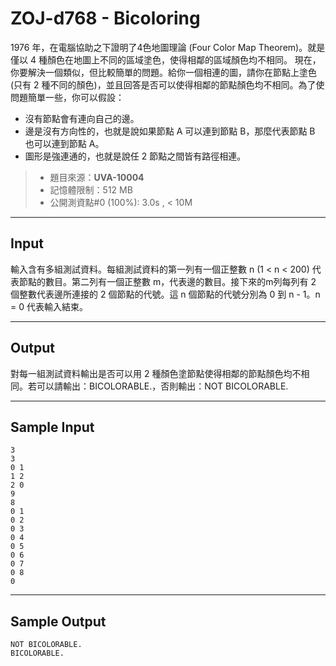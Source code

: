 # ZOJ-d768 - Bicoloring

1976 年，在電腦協助之下證明了4色地圖理論 (Four Color Map Theorem)。就是僅以 4 種顏色在地圖上不同的區域塗色，使得相鄰的區域顏色均不相同。
現在，你要解決一個類似，但比較簡單的問題。給你一個相連的圖，請你在節點上塗色 (只有 2 種不同的顏色)，並且回答是否可以使得相鄰的節點顏色均不相同。為了使問題簡單一些，你可以假設：
* 沒有節點會有連向自己的邊。
* 邊是沒有方向性的，也就是說如果節點 A 可以連到節點 B，那麼代表節點 B 也可以連到節點 A。
* 圖形是強連通的，也就是說任 2 節點之間皆有路徑相連。

> * 題目來源：**UVA-10004**
> * 記憶體限制：512 MB
> * 公開測資點#0 (100%): 3.0s , < 10M

---
## Input

輸入含有多組測試資料。每組測試資料的第一列有一個正整數 n (1 < n < 200) 代表節點的數目。第二列有一個正整數 m，代表邊的數目。接下來的m列每列有 2 個整數代表邊所連接的 2 個節點的代號。這 n 個節點的代號分別為 0 到 n - 1。n = 0 代表輸入結束。

---
## Output

對每一組測試資料輸出是否可以用 2 種顏色塗節點使得相鄰的節點顏色均不相同。若可以請輸出：BICOLORABLE.，否則輸出：NOT BICOLORABLE.

---
## Sample Input

```
3
3
0 1
1 2
2 0
9
8
0 1
0 2
0 3
0 4
0 5
0 6
0 7
0 8
0
```

---
## Sample Output

```
NOT BICOLORABLE.
BICOLORABLE.
```